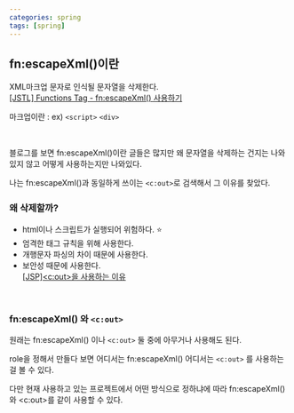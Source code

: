 ```yaml
---
categories: spring
tags: [spring]
---
```

         
## fn:escapeXml()이란           
XML마크업 문자로 인식될 문자열을 삭제한다.                    
[[JSTL] Functions Tag - fn:escapeXml() 사용하기](https://blog.naver.com/object0108/221199445521)

마크업이란 : ex) `<script>` `<div>` 

<br>

블로그를 보면 fn:escapeXml()이란 글들은 많지만 왜 문자열을 삭제하는 건지는 나와있지 않고 어떻게 사용하는지만 나와있다.

나는 fn:escapeXml()과 동일하게 쓰이는 `<c:out>`로 검색해서 그 이유를 찾았다.

### 왜 삭제할까?
- html이나 스크립트가 실행되어 위험하다. ⭐
- 엄격한 태그 규칙을 위해 사용한다.                
- 개행문자 파싱의 차이 때문에 사용한다.          
- 보안성 때문에 사용한다.            
[[JSP]<c:out>을 사용하는 이유](https://2ham-s.tistory.com/274)

<br>

### fn:escapeXml() 와 `<c:out>`                    
원래는 fn:escapeXml() 이나 `<c:out>` 둘 중에 아무거나 사용해도 된다.                    

role을 정해서 만들다 보면 어디서는 fn:escapeXml() 어디서는 `<c:out>` 를 사용하는 걸 볼 수 있다.     

다만 현재 사용하고 있는 프로젝트에서 어떤 방식으로 정하냐에 따라 fn:escapeXml()와 <c:out>를 같이 사용할 수 있다.          
